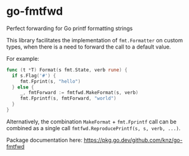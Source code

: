 # go-fmtfwd

Perfect forwarding for Go printf formatting strings

This library facilitates the implementation of `fmt.Formatter` on
custom types, when there is a need to forward the call
to a default value.

For example:

```go
func (t *T) Format(s fmt.State, verb rune) {
  if s.Flag('#') {
     fmt.Fprint(s, "hello")
  } else {
     _, fmtForward := fmtfwd.MakeFormat(s, verb)
     fmt.Fprintf(s, fmtForward, "world")
  }
}
```

Alternatively, the combination `MakeFormat` + `fmt.Fprintf` call
can be combined as a single call `fmtfwd.ReproducePrintf(s, s, verb,
...)`.

Package documentation here: https://pkg.go.dev/github.com/knz/go-fmtfwd
